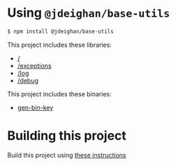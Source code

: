 Using `@jdeighan/base-utils`
============================

```bash
$ npm install @jdeighan/base-utils
```

This project includes these libraries:

- [/](docs/base-utils.md)
- [/exceptions](docs/exceptions.md)
- [/log](docs/log.md)
- [/debug](docs/debug.md)

This project includes these binaries:

- [gen-bin-key](docs/gen-bin-key.md)

Building this project
=====================

Build this project using [these instructions](docs/BUILD.md)

